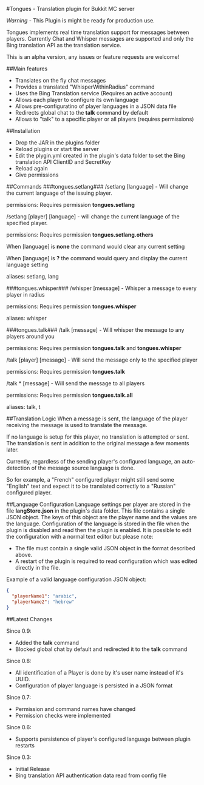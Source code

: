#Tongues - Translation plugin for Bukkit MC server

*Warning* - This Plugin is might be ready for production use.

Tongues implements real time translation support for messages between players.
Currently Chat and Whisper messages are supported and only the Bing translation API as the translation service.

This is an alpha version, any issues or feature requests are welcome!

##Main features
- Translates on the fly chat messages
- Provides a translated "WhisperWithinRadius" command
- Uses the Bing Translation service (Requires an active account)
- Allows each player to configure its own language
- Allows pre-configuratino of player languages in a JSON data file
- Redirects global chat to the **talk** command by default
- Allows to "talk" to a specific player or all players (requires permissions)

##Installation
- Drop the JAR in the plugins folder
- Reload plugins or start the server
- Edit the plygin.yml created in the plugin's data folder to set the Bing translation API ClientID and SecretKey
- Reload again
- Give permissions 

##Commands
###tongues.setlang###
/setlang [language] - Will change the current language of the issuing player.

permissions: Requires permission **tongues.setlang**

/setlang [player] [language] - will change the current language of the specified player. 

permissions: Requires permission **tongues.setlang.others**

When [language] is **none** the command would clear any current setting

When [language] is **?** the command would query and display the current language setting

aliases: setlang, lang 

###tongues.whisper###
/whisper [message] - Whisper a message to every player in radius

permissions: Requires permission **tongues.whisper**

aliases: whisper

###tongues.talk###
/talk [message] - Will whisper the message to any players around you

permissions: Requires permission **tongues.talk** and **tongues.whisper**

/talk [player] [message] - Will send the message only to the specified player

permissions: Requires permission **tongues.talk**

/talk * [message] - Will send the message to all players

permissions: Requires permission **tongues.talk.all**

aliases: talk, t


##Translation Logic
When a message is sent, the language of the player receiving the message is used to translate the message.

If no language is setup for this player, no translation is attempted or sent.
The translation is sent in addition to the original message a few moments later.

Currently, regardless of the sending player's configured language, an auto-detection of the message source language is done.

So for example, a "French" configured player might still send some "English" text and expect it to be translated correctly to a "Russian" configured player.

##Language Configuration
Language settings per player are stored in the file **langStore.json** in the plugin's data folder.
This file contains a single JSON object. The keys of this object are the player name and the values are the language.
Configuration of the language is stored in the file when the plugin is disabled and read then the plugin is enabled.
It is possible to edit the configuration with a normal text editor but please note:
- The file must contain a single valid JSON object in the format described above.
- A restart of the plugin is required to read configuration which was edited directly in the file.

Example of a valid language configuration JSON object:
```JSON
{
  "playerName1": "arabic",
  "playerName2": "hebrew"
}
```

##Latest Changes

Since 0.9:
- Added the **talk** command
- Blocked global chat by default and redirected it to the **talk** command

Since 0.8:
- All identification of a Player is done by it's user name instead of it's UUID.
- Configuration of player language is persisted in a JSON format

Since 0.7:
- Permission and command names have changed
- Permission checks were implemented

Since 0.6:
- Supports persistence of player's configured language between plugin restarts

Since 0.3:
- Initial Release
- Bing translation API authentication data read from config file

